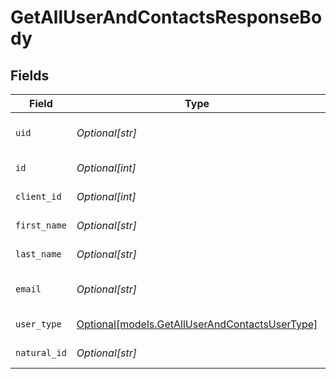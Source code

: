 # GetAllUserAndContactsResponseBody


## Fields

| Field                                                                                        | Type                                                                                         | Required                                                                                     | Description                                                                                  |
| -------------------------------------------------------------------------------------------- | -------------------------------------------------------------------------------------------- | -------------------------------------------------------------------------------------------- | -------------------------------------------------------------------------------------------- |
| `uid`                                                                                        | *Optional[str]*                                                                              | :heavy_minus_sign:                                                                           | Global identifier for the user                                                               |
| `id`                                                                                         | *Optional[int]*                                                                              | :heavy_minus_sign:                                                                           | User identifier                                                                              |
| `client_id`                                                                                  | *Optional[int]*                                                                              | :heavy_minus_sign:                                                                           | Client identifier                                                                            |
| `first_name`                                                                                 | *Optional[str]*                                                                              | :heavy_minus_sign:                                                                           | The user's first name                                                                        |
| `last_name`                                                                                  | *Optional[str]*                                                                              | :heavy_minus_sign:                                                                           | The user's last name                                                                         |
| `email`                                                                                      | *Optional[str]*                                                                              | :heavy_minus_sign:                                                                           | The user's email address                                                                     |
| `user_type`                                                                                  | [Optional[models.GetAllUserAndContactsUserType]](../models/getalluserandcontactsusertype.md) | :heavy_minus_sign:                                                                           | System User Type                                                                             |
| `natural_id`                                                                                 | *Optional[str]*                                                                              | :heavy_minus_sign:                                                                           | Last User Identifier                                                                         |